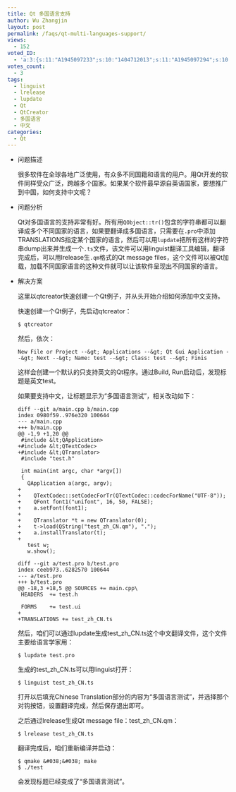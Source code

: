 ```yaml
---
title: Qt 多国语言支持
author: Wu Zhangjin
layout: post
permalink: /faqs/qt-multi-languages-support/
views:
  - 152
voted_ID:
  - 'a:3:{s:11:"A1945097233";s:10:"1404712013";s:11:"A1945097294";s:10:"1405172057";s:11:"A1945097412";s:10:"1405338501";}'
votes_count:
  - 3
tags:
  - linguist
  - lrelease
  - lupdate
  - Qt
  - QtCreator
  - 多国语言
  - 中文
categories:
  - Qt
---
```

* 问题描述

  很多软件在全球各地广泛使用，有众多不同国籍和语言的用户。用Qt开发的软件同样受众广泛，跨越多个国家。如果某个软件最早源自英语国家，要想推广到中国，如何支持中文呢？

* 问题分析

  Qt对多国语言的支持非常有好。所有用`QObject::tr()`包含的字符串都可以翻译成多个不同国家的语言，如果要翻译成多国语言，只需要在`.pro`中添加TRANSLATIONS指定某个国家的语言，然后可以用`lupdate`把所有这样的字符串dump出来并生成一个`.ts`文件，该文件可以用linguist翻译工具编辑，翻译完成后，可以用lrelease生`.qm`格式的Qt message files，这个文件可以被Qt加载，加载不同国家语言的这种文件就可以让该软件呈现出不同国家的语言。

* 解决方案

  这里以qtcreator快速创建一个Qt例子，并从头开始介绍如何添加中文支持。

  快速创建一个Qt例子，先启动qtcreator：

      $ qtcreator

  然后，依次：

      New File or Project --&gt; Applications --&gt; Qt Gui Application --&gt; Next --&gt; Name: test --&gt; Class: test --&gt; Finis

  这样会创建一个默认的只支持英文的Qt程序。通过Build, Run启动后，发现标题是英文test。

  如果要支持中文，让标题显示为“多国语言测试”，相关改动如下：

      diff --git a/main.cpp b/main.cpp
      index 0980f59..976e320 100644
      --- a/main.cpp
      +++ b/main.cpp
      @@ -1,9 +1,20 @@
       #include &lt;QApplication>
      +#include &lt;QTextCodec>
      +#include &lt;QTranslator>
       #include "test.h"
      
       int main(int argc, char *argv[])
       {
         QApplication a(argc, argv);
      +
      +    QTextCodec::setCodecForTr(QTextCodec::codecForName("UTF-8"));
      +    QFont font1("unifont", 16, 50, FALSE);
      +    a.setFont(font1);
      +
      +    QTranslator *t = new QTranslator(0);
      +    t->load(QString("test_zh_CN.qm"), ".");
      +    a.installTranslator(t);
      +
         test w;
         w.show();
      
      diff --git a/test.pro b/test.pro
      index ceeb973..6282570 100644
      --- a/test.pro
      +++ b/test.pro
      @@ -18,3 +18,5 @@ SOURCES += main.cpp\
       HEADERS  += test.h
      
       FORMS    += test.ui
      +
      +TRANSLATIONS += test_zh_CN.ts

  然后，咱们可以通过lupdate生成test\_zh\_CN.ts这个中文翻译文件，这个文件主要给语言学家用：

      $ lupdate test.pro

  生成的test\_zh\_CN.ts可以用linguist打开：

      $ linguist test_zh_CN.ts

  打开以后填充Chinese Translation部分的内容为“多国语言测试”，并选择那个对钩按钮，设置翻译完成，然后保存退出即可。

  之后通过lrelease生成Qt message file：test\_zh\_CN.qm：

      $ lrelease test_zh_CN.ts

  翻译完成后，咱们重新编译并启动：

      $ qmake &#038;&#038; make
      $ ./test

  会发现标题已经变成了“多国语言测试”。
